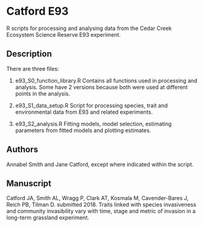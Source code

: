# Catford E93

R scripts for processing and analysing data from the Cedar Creek Ecosystem Science Reserve E93 experiment. 

## Description

There are three files:

1. e93_S0_function_library.R Contains all functions used in processing and analysis. Some have 2 versions because both were used at different points in the analysis. 

2. e93_S1_data_setup.R Script for processing species, trait and environmental data from E93 and related experiments. 

3. e93_S2_analysis.R Fitting models, model selection, estimating parameters from fitted models and plotting estimates.

## Authors

Annabel Smith and Jane Catford, except where indicated within the script. 

## Manuscript

Catford JA, Smith AL, Wragg P, Clark AT, Kosmala M, Cavender-Bares J, Reich PB, Tilman D. submitted 2018. Traits linked with species invasiveness and community invasibility vary with time, stage and metric of invasion in a long-term grassland experiment. 




